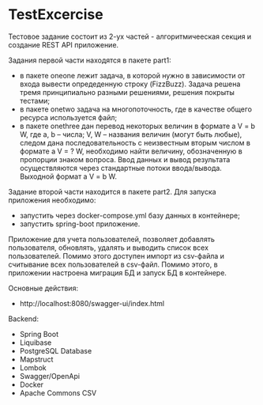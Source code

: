 # TestExcercise
Тестовое задание состоит из 2-ух частей - алгоритмичееская секция и создание REST API приложение.

Задания первой части находятся в пакете part1:
- в пакете oneone лежит задача, в которой нужно в зависимости от входа вывести опредеденную строку (FizzBuzz). Задача решена тремя принципиально разными решениями, решения покрыты тестами;
- в пакете onetwo задача на многопоточность, где в качестве общего ресурса используется файл;
- в пакете onethree дан перевод некоторых величин в формате a V = b W, где a, b – числа; V, W –
  названия величин (могут быть любые), следом дана последовательность с
  неизвестным вторым числом в формате a V = ? W, необходимо найти величину,
  обозначенную в пропорции знаком вопроса. Ввод данных и вывод результата
  осуществляются через стандартные потоки ввода/вывода.
  Выходной формат a V = b W.

Задание второй части находится в пакете part2.
Для запуска приложения необходимо:
- запустить через docker-compose.yml базу данных в контейнере;
- запустить spring-boot приложение.

Приложение для учета пользователей, позволяет добавлять пользователя, обновлять, удалять и выводить список всех пользователей. Помимо этого доступен импорт из csv-файла и считывание всех пользователей в csv-файл.
Помимо этого, в приложении настроена миграция БД и запуск БД в контейнере.

Основные действия:
- http://localhost:8080/swagger-ui/index.html

Backend:
- Spring Boot
- Liquibase
- PostgreSQL Database
- Mapstruct
- Lombok
- Swagger/OpenApi
- Docker
- Apache Commons CSV
